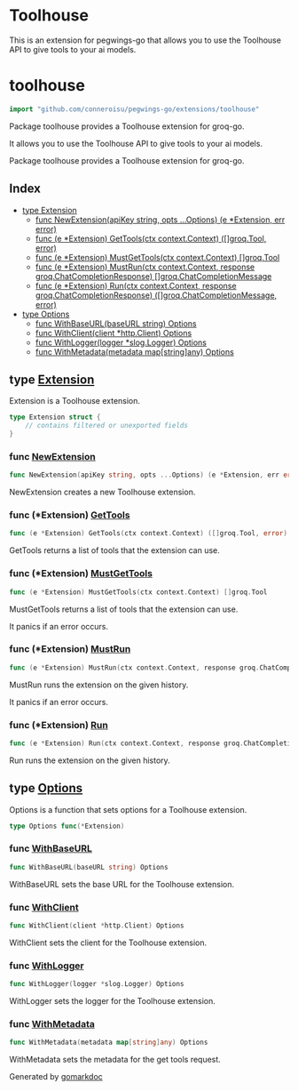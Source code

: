 # Toolhouse

This is an extension for pegwings-go that allows you to use the Toolhouse API to give tools to your ai models.

<!-- gomarkdoc:embed:start -->

<!-- Code generated by gomarkdoc. DO NOT EDIT -->

# toolhouse

```go
import "github.com/conneroisu/pegwings-go/extensions/toolhouse"
```

Package toolhouse provides a Toolhouse extension for groq\-go.

It allows you to use the Toolhouse API to give tools to your ai models.

Package toolhouse provides a Toolhouse extension for groq\-go.

## Index

- [type Extension](<#Extension>)
  - [func NewExtension\(apiKey string, opts ...Options\) \(e \*Extension, err error\)](<#NewExtension>)
  - [func \(e \*Extension\) GetTools\(ctx context.Context\) \(\[\]groq.Tool, error\)](<#Extension.GetTools>)
  - [func \(e \*Extension\) MustGetTools\(ctx context.Context\) \[\]groq.Tool](<#Extension.MustGetTools>)
  - [func \(e \*Extension\) MustRun\(ctx context.Context, response groq.ChatCompletionResponse\) \[\]groq.ChatCompletionMessage](<#Extension.MustRun>)
  - [func \(e \*Extension\) Run\(ctx context.Context, response groq.ChatCompletionResponse\) \(\[\]groq.ChatCompletionMessage, error\)](<#Extension.Run>)
- [type Options](<#Options>)
  - [func WithBaseURL\(baseURL string\) Options](<#WithBaseURL>)
  - [func WithClient\(client \*http.Client\) Options](<#WithClient>)
  - [func WithLogger\(logger \*slog.Logger\) Options](<#WithLogger>)
  - [func WithMetadata\(metadata map\[string\]any\) Options](<#WithMetadata>)


<a name="Extension"></a>
## type [Extension](<https://github.com/conneroisu/pegwings-go/blob/main/extensions/toolhouse/toolhouse.go#L24-L34>)

Extension is a Toolhouse extension.

```go
type Extension struct {
    // contains filtered or unexported fields
}
```

<a name="NewExtension"></a>
### func [NewExtension](<https://github.com/conneroisu/pegwings-go/blob/main/extensions/toolhouse/toolhouse.go#L41>)

```go
func NewExtension(apiKey string, opts ...Options) (e *Extension, err error)
```

NewExtension creates a new Toolhouse extension.

<a name="Extension.GetTools"></a>
### func \(\*Extension\) [GetTools](<https://github.com/conneroisu/pegwings-go/blob/main/extensions/toolhouse/tools.go#L28-L30>)

```go
func (e *Extension) GetTools(ctx context.Context) ([]groq.Tool, error)
```

GetTools returns a list of tools that the extension can use.

<a name="Extension.MustGetTools"></a>
### func \(\*Extension\) [MustGetTools](<https://github.com/conneroisu/pegwings-go/blob/main/extensions/toolhouse/tools.go#L17-L19>)

```go
func (e *Extension) MustGetTools(ctx context.Context) []groq.Tool
```

MustGetTools returns a list of tools that the extension can use.

It panics if an error occurs.

<a name="Extension.MustRun"></a>
### func \(\*Extension\) [MustRun](<https://github.com/conneroisu/pegwings-go/blob/main/extensions/toolhouse/run.go#L26-L29>)

```go
func (e *Extension) MustRun(ctx context.Context, response groq.ChatCompletionResponse) []groq.ChatCompletionMessage
```

MustRun runs the extension on the given history.

It panics if an error occurs.

<a name="Extension.Run"></a>
### func \(\*Extension\) [Run](<https://github.com/conneroisu/pegwings-go/blob/main/extensions/toolhouse/run.go#L38-L41>)

```go
func (e *Extension) Run(ctx context.Context, response groq.ChatCompletionResponse) ([]groq.ChatCompletionMessage, error)
```

Run runs the extension on the given history.

<a name="Options"></a>
## type [Options](<https://github.com/conneroisu/pegwings-go/blob/main/extensions/toolhouse/toolhouse.go#L37>)

Options is a function that sets options for a Toolhouse extension.

```go
type Options func(*Extension)
```

<a name="WithBaseURL"></a>
### func [WithBaseURL](<https://github.com/conneroisu/pegwings-go/blob/main/extensions/toolhouse/options.go#L9>)

```go
func WithBaseURL(baseURL string) Options
```

WithBaseURL sets the base URL for the Toolhouse extension.

<a name="WithClient"></a>
### func [WithClient](<https://github.com/conneroisu/pegwings-go/blob/main/extensions/toolhouse/options.go#L16>)

```go
func WithClient(client *http.Client) Options
```

WithClient sets the client for the Toolhouse extension.

<a name="WithLogger"></a>
### func [WithLogger](<https://github.com/conneroisu/pegwings-go/blob/main/extensions/toolhouse/options.go#L30>)

```go
func WithLogger(logger *slog.Logger) Options
```

WithLogger sets the logger for the Toolhouse extension.

<a name="WithMetadata"></a>
### func [WithMetadata](<https://github.com/conneroisu/pegwings-go/blob/main/extensions/toolhouse/options.go#L23>)

```go
func WithMetadata(metadata map[string]any) Options
```

WithMetadata sets the metadata for the get tools request.

Generated by [gomarkdoc](<https://github.com/princjef/gomarkdoc>)


<!-- gomarkdoc:embed:end -->

